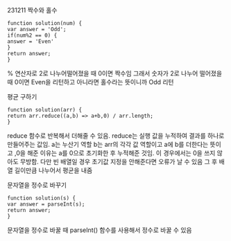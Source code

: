 231211
짝수와 홀수

```
function solution(num) {
var answer = 'Odd';
if(num%2 == 0) {
answer = 'Even'
}
return answer;
}
```

% 연산자로 2로 나누어떨어졌을 때 0이면 짝수임
그래서 숫자가 2로 나누어 떨어졌을 때 0이면 Even을 리턴하고 아니라면 홀수라는 뜻이니까 Odd 리턴

평균 구하기

```
function solution(arr) {
return arr.reduce((a,b) => a+b,0) / arr.length;
}
```

reduce 함수로 반복해서 더해줄 수 있음. reduce는 실행 값을 누적하여 결과를 하나로 만들어주는 값임.
a는 누산기 역할 b는 arr의 각각 값 역할이고 a에 b를 더한다는 뜻이고 ,0을 해준 이유는 a를 0으로 초기화한 후 누적해준 것임. 이 경우에서는 0을 쓰지 않아도 무방함. 다만 빈 배열일 경우 초기값 지정을 안해준다면 오류가 날 수 있음
그 후 배열 길이만큼 나누어서 평균을 내줌

문자열을 정수로 바꾸기

```
function solution(s) {
var answer = parseInt(s);
return answer;
}
```

문자열을 정수로 바꿀 때 parseInt() 함수를 사용해서 정수로 바꿀 수 있음
